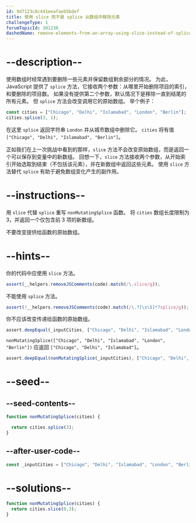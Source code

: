```yaml
---
id: 9d7123c8c441eeafaeb5bdef
title: 使用 slice 而不是 splice 从数组中移除元素
challengeType: 1
forumTopicId: 301236
dashedName: remove-elements-from-an-array-using-slice-instead-of-splice
---
```


# --description--

使用数组时经常遇到要删除一些元素并保留数组剩余部分的情况。 为此，JavaScript 提供了 `splice` 方法，它接收两个参数：从哪里开始删除项目的索引，和要删除的项目数。 如果没有提供第二个参数，默认情况下是移除一直到结尾的所有元素。 但 `splice` 方法会改变调用它的原始数组。 举个例子：

```js
const cities = ["Chicago", "Delhi", "Islamabad", "London", "Berlin"];
cities.splice(3, 1);
```

在这里 `splice` 返回字符串 `London` 并从城市数组中删除它。 `cities` 将有值 `["Chicago", "Delhi", "Islamabad", "Berlin"]`。

正如我们在上一次挑战中看到的那样，`slice` 方法不会改变原始数组，而是返回一个可以保存到变量中的新数组。 回想一下，`slice` 方法接收两个参数，从开始索引开始选取到结束（不包括该元素），并在新数组中返回这些元素。 使用 `slice` 方法替代 `splice` 有助于避免数组变化产生的副作用。

# --instructions--

用 `slice` 代替 `splice` 重写 `nonMutatingSplice` 函数。 将 `cities` 数组长度限制为 3，并返回一个仅包含前 3 项的新数组。

不要改变提供给函数的原始数组。

# --hints--

你的代码中应使用 `slice` 方法。

```js
assert(__helpers.removeJSComments(code).match(/\.slice/g));
```

不能使用 `splice` 方法。

```js
assert(!__helpers.removeJSComments(code).match(/\.?[\s\S]*?splice/g));
```

你不应该改变传递给函数的原始数组。

```js
assert.deepEqual(_inputCities, ["Chicago", "Delhi", "Islamabad", "London", "Berlin"]);
```

`nonMutatingSplice(["Chicago", "Delhi", "Islamabad", "London", "Berlin"])` 应返回 `["Chicago", "Delhi", "Islamabad"]`。

```js
assert.deepEqual(nonMutatingSplice(_inputCities), ["Chicago", "Delhi", "Islamabad"]);
```

# --seed--

## --seed-contents--

```js
function nonMutatingSplice(cities) {

  return cities.splice(3);
}
```

## --after-user-code--

```js
const _inputCities = ["Chicago", "Delhi", "Islamabad", "London", "Berlin"];
```

# --solutions--

```js
function nonMutatingSplice(cities) {
  return cities.slice(0,3);
}
```
